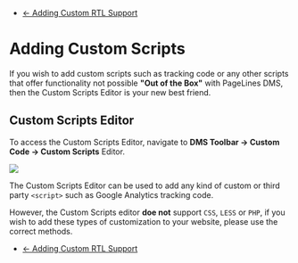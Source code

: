 <div class="row-fluid">
	<div class="span12">
		<ul class="pager">
			<li class="pull-left"><a href="http://docs.pagelines.com/customize/adding-custom-rtl-support">&larr; Adding Custom RTL Support</a></li>
  		</ul>
	</div>
</div>

# Adding Custom Scripts #

If you wish to add custom scripts such as tracking code or any other scripts that offer functionality not possible **"Out of the Box"** with PageLines DMS, then the Custom Scripts Editor is your new best friend.

## Custom Scripts Editor ##

To access the Custom Scripts Editor, navigate to **DMS Toolbar &rarr; Custom Code  &rarr;  Custom Scripts** Editor.

![](https://raw.github.com/pagelines/Docs/master/gh-pages-template/public/img/custom-script-editor.jpg)

The Custom Scripts Editor can be used to add any kind of custom or third party `<script>` such as Google Analytics tracking code.

However, the Custom Scripts editor **doe not** support `CSS`, `LESS` or `PHP`, if you wish to add these types of customization to your website, please use the correct methods.

<div class="row-fluid">
	<div class="span12">
		<ul class="pager">
			<li class="pull-left"><a href="http://docs.pagelines.com/customize/adding-custom-rtl-support">&larr; Adding Custom RTL Support</a></li>
  		</ul>
	</div>
</div>